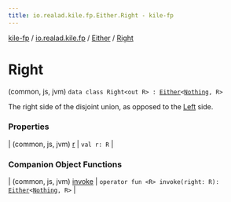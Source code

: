 ```yaml
---
title: io.realad.kile.fp.Either.Right - kile-fp
---
```


[kile-fp](../../../index.html) / [io.realad.kile.fp](../../index.html) / [Either](../index.html) / [Right](./index.html)

# Right

(common, js, jvm) `data class Right<out R> : `[`Either`](../index.html)`<`[`Nothing`](https://kotlinlang.org/api/latest/jvm/stdlib/kotlin/-nothing/index.html)`, R>`

The right side of the disjoint union, as opposed to the [Left](../-left/index.html#io.realad.kile.fp.Either.Left) side.

### Properties

| (common, js, jvm) [r](r.html) | `val r: R` |

### Companion Object Functions

| (common, js, jvm) [invoke](invoke.html) | `operator fun <R> invoke(right: R): `[`Either`](../index.html)`<`[`Nothing`](https://kotlinlang.org/api/latest/jvm/stdlib/kotlin/-nothing/index.html)`, R>` |

